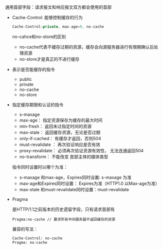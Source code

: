 通用首部字段：请求报文和响应报文双方都会使用的首部

- Cache-Control: 能够控制缓存的行为

  ```js
  Cache-Control:private, max-age=0, no-cache
  ```

  no-cahce和no-store的区别

  - no-cache代表不缓存过期的资源，缓存会向源服务器进行有限期确认后处理资源
  - no-store才是真正的不进行缓存

- 表示是否能缓存的指令

  - public
  - private
  - no-cache
  - no-store

- 指定缓存期限和认证的指令

  - s-maxage
  - max-age： 指定资源保存为缓存的最大时间
  - min-fresh： 返回未过指定时间的资源
  - max-stale： 返回缓存资源，无论是否过期
  - only-if-cached： 有缓存才返回，否则504
  - must-revalidate ： 再次验证响应是否有效
  - proxy-revalidate： 必须再次验证资源有效性， 无法连通返回504
  - no-transform： 不能改变 首部主体的媒体类型

  指令同时设置时以哪个为准：

  - s-maxage 和max-age，Expires同时设置: s-maxage 为准
  - max-age和Expires同时设置： Expires为准（HTTP1.0 以Max-age为准）
  - max-stale 和must-revalidate同时设置：must-revalidate

- Pragma

  是HTTP/1.1之前版本的历史遗留字段，只有请求首部有

  ```
  Pragma:no-cache // 要求所有中间服务器不返回缓存的资源
  ```

  兼容的写法：

  ```
  Cache-Control: no-cache
  Pragma: no-cache
  ```

  

